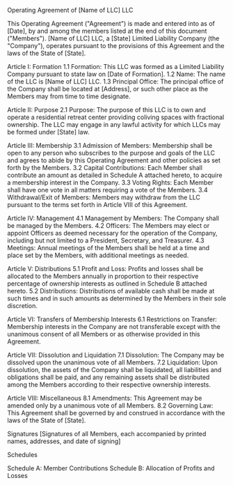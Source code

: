 Operating Agreement of [Name of LLC] LLC

This Operating Agreement ("Agreement") is made and entered into as of [Date], by and among the members listed at the end of this document ("Members"). [Name of LLC] LLC, a [State] Limited Liability Company (the "Company"), operates pursuant to the provisions of this Agreement and the laws of the State of [State].

Article I: Formation
1.1 Formation: This LLC was formed as a Limited Liability Company pursuant to state law on [Date of Formation].
1.2 Name: The name of the LLC is [Name of LLC] LLC.
1.3 Principal Office: The principal office of the Company shall be located at [Address], or such other place as the Members may from time to time designate.

Article II: Purpose
2.1 Purpose: The purpose of this LLC is to own and operate a residential retreat center providing coliving spaces with fractional ownership. The LLC may engage in any lawful activity for which LLCs may be formed under [State] law.

Article III: Membership
3.1 Admission of Members: Membership shall be open to any person who subscribes to the purpose and goals of the LLC and agrees to abide by this Operating Agreement and other policies as set forth by the Members.
3.2 Capital Contributions: Each Member shall contribute an amount as detailed in Schedule A attached hereto, to acquire a membership interest in the Company.
3.3 Voting Rights: Each Member shall have one vote in all matters requiring a vote of the Members.
3.4 Withdrawal/Exit of Members: Members may withdraw from the LLC pursuant to the terms set forth in Article VIII of this Agreement.

Article IV: Management
4.1 Management by Members: The Company shall be managed by the Members.
4.2 Officers: The Members may elect or appoint Officers as deemed necessary for the operation of the Company, including but not limited to a President, Secretary, and Treasurer.
4.3 Meetings: Annual meetings of the Members shall be held at a time and place set by the Members, with additional meetings as needed.

Article V: Distributions
5.1 Profit and Loss: Profits and losses shall be allocated to the Members annually in proportion to their respective percentage of ownership interests as outlined in Schedule B attached hereto.
5.2 Distributions: Distributions of available cash shall be made at such times and in such amounts as determined by the Members in their sole discretion.

Article VI: Transfers of Membership Interests
6.1 Restrictions on Transfer: Membership interests in the Company are not transferable except with the unanimous consent of all Members or as otherwise provided in this Agreement.

Article VII: Dissolution and Liquidation
7.1 Dissolution: The Company may be dissolved upon the unanimous vote of all Members.
7.2 Liquidation: Upon dissolution, the assets of the Company shall be liquidated, all liabilities and obligations shall be paid, and any remaining assets shall be distributed among the Members according to their respective ownership interests.

Article VIII: Miscellaneous
8.1 Amendments: This Agreement may be amended only by a unanimous vote of all Members.
8.2 Governing Law: This Agreement shall be governed by and construed in accordance with the laws of the State of [State].

Signatures
[Signatures of all Members, each accompanied by printed names, addresses, and date of signing]

Schedules

Schedule A: Member Contributions
Schedule B: Allocation of Profits and Losses
